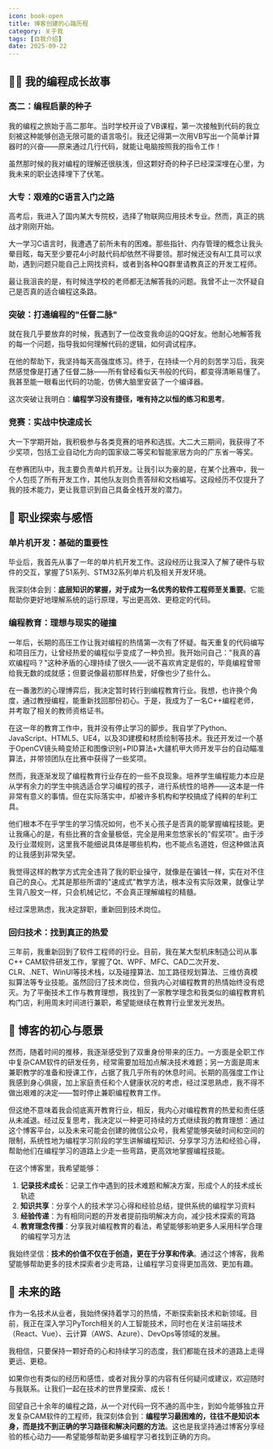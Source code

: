 ```yaml
---
icon: book-open
title: 博客创建的心路历程
category: 关于我
tags: [自我介绍]
date: 2025-09-22
---
```

## 🚶‍♂️ 我的编程成长故事

### 高二：编程启蒙的种子

我的编程之旅始于高二那年。当时学校开设了VB课程，第一次接触到代码的我立刻被这种能够创造无限可能的语言吸引。我还记得第一次用VB写出一个简单计算器时的兴奋——原来通过几行代码，就能让电脑按照我的指令工作！

虽然那时候的我对编程的理解还很肤浅，但这颗好奇的种子已经深深埋在心里，为我未来的职业选择埋下了伏笔。

### 大专：艰难的C语言入门之路

高考后，我进入了国内某大专院校，选择了物联网应用技术专业。然而，真正的挑战才刚刚开始。

大一学习C语言时，我遭遇了前所未有的困难。那些指针、内存管理的概念让我头晕目眩，每天至少要花4小时敲代码却依然不得要领。那时候还没有AI工具可以求助，遇到问题只能自己上网找资料，或者到各种QQ群里请教真正的开发工程师。

最让我沮丧的是，有时候连学校的老师都无法解答我的问题。我曾不止一次怀疑自己是否真的适合编程这条路。

### 突破：打通编程的"任督二脉"

就在我几乎要放弃的时候，我遇到了一位改变我命运的QQ好友。他耐心地解答我的每一个问题，指导我如何理解代码的逻辑，如何调试程序。

在他的帮助下，我坚持每天高强度练习。终于，在持续一个月的刻苦学习后，我突然感觉像是打通了任督二脉——所有曾经看似天书般的代码，都变得清晰易懂了。我甚至能一眼看出代码的功能，仿佛大脑里安装了一个编译器。

这次突破让我明白：**编程学习没有捷径，唯有持之以恒的练习和思考**。

### 竞赛：实战中快速成长

大一下学期开始，我积极参与各类竞赛的培养和选拔。大二大三期间，我获得了不少奖项，包括工业自动化方向的国家级二等奖和智能家居方向的广东省一等奖。

在参赛团队中，我主要负责单片机开发。让我引以为豪的是，在某个比赛中，我一个人包揽了所有开发工作，其他队友则负责答辩和文档编写。这段经历不仅提升了我的技术能力，更让我意识到自己具备全栈开发的潜力。

## 💼 职业探索与感悟

### 单片机开发：基础的重要性

毕业后，我首先从事了一年的单片机开发工作。这段经历让我深入了解了硬件与软件的交互，掌握了51系列、STM32系列单片机及相关开发环境。

我深刻体会到：**底层知识的掌握，对于成为一名优秀的软件工程师至关重要**。它能帮助你更好地理解系统的运行原理，写出更高效、更稳定的代码。

### 编程教育：理想与现实的碰撞

一年后，长期的高压工作让我对编程的热情第一次有了怀疑。每天重复的代码编写和项目压力，让曾经热爱的编程似乎变成了一种负担。我开始问自己："我真的喜欢编程吗？"这种矛盾的心理持续了很久——说不喜欢肯定是假的，毕竟编程曾带给我无数的成就感；但要说像最初那样热爱，好像也少了些什么。

在一番激烈的心理博弈后，我决定暂时转行到编程教育行业。我想，也许换个角度，通过教授编程，能重新找回那份初心。于是，我成为了一名C++编程老师，并考取了相关的教师资格证书。

在这一年的教育工作中，我并没有停止学习的脚步。我自学了Python、JavaScript、HTML5、UE4，以及3D建模和材质绘制等技术。我还开发过一个基于OpenCV镜头畸变矫正和图像识别+PID算法+大疆机甲大师开发平台的自动瞄准算法，并带领团队在比赛中获得了一些奖项。

然而，我逐渐发现了编程教育行业存在的一些不良现象。培养学生编程能力本应是从学有余力的学生中挑选适合学习编程的孩子，进行系统性的培养——这本是一件非常有意义的事情。但在实际落实中，却被许多机构和学校搞成了纯粹的牟利工具。

他们根本不在乎学生的学习情况如何，也不关心孩子是否真的能掌握编程技能。更让我痛心的是，有些比赛的含金量极低，完全是用来忽悠家长的"假奖项"。由于涉及行业潜规则，这里我不能细说具体是哪些机构，也不能点名道姓，但这种做法真的让我感到非常失望。

我觉得这样的教学方式完全违背了我的职业操守，就像是在骗钱一样，实在对不住自己的良心。尤其是那些所谓的"速成式"教学方法，根本没有实际效果，就像让学生背八股文一样，只会机械记忆，不会真正理解编程的精髓。

经过深思熟虑，我决定辞职，重新回到技术岗位。

### 回归技术：找到真正的热爱

三年前，我重新回到了软件工程师的行业。目前，我在某大型机床制造公司从事C++ CAM软件研发工作，掌握了Qt、WPF、MFC、CAD二次开发、CLR、.NET、WinUI等技术栈，以及碰撞算法、加工路径规划算法、三维仿真模拟算法等专业技能。虽然回归了技术岗位，但我内心对编程教育的热情始终没有熄灭。为了平衡技术工作与教育理想，我找到了一家教学理念和我类似的编程教育机构门店，利用周末时间进行兼职，希望能继续在教育行业里发光发热。

## 🎯 博客的初心与愿景

然而，随着时间的推移，我逐渐感受到了双重身份带来的压力。一方面是全职工作中复杂CAM软件的研发任务，经常需要加班加点解决技术难题；另一方面是周末兼职教学的准备和授课工作，占据了我几乎所有的休息时间。长期的高强度工作让我感到身心俱疲，加上家庭责任和个人健康状况的考虑，经过深思熟虑，我不得不做出艰难的决定——暂时停止兼职编程教育工作。

但这绝不意味着我会彻底离开教育行业，相反，我内心对编程教育的热爱和责任感从未减退。经过反复思考，我决定以一种更可持续的方式继续我的教育理想：通过这个博客平台，以及未来可能会创建的微信公众号，我希望能够突破时间和空间的限制，系统性地为编程学习阶段的学生讲解编程知识、分享学习方法和经验心得，帮助他们在编程学习的道路上少走一些弯路，更高效地掌握编程技能。

在这个博客里，我希望能够：

1. **记录技术成长**：记录工作中遇到的技术难题和解决方案，形成个人的技术成长轨迹
2. **知识共享**：分享个人的技术学习心得和经验总结，提供系统的编程学习资料
3. **经验传递**：为有相同问题的开发者提前指明解决方向，减少技术探索的弯路
4. **教育理念传播**：分享我对编程教育的看法，希望能够影响更多人采用科学合理的编程学习方法

我始终坚信：**技术的价值不仅在于创造，更在于分享和传承**。通过这个博客，我希望能够帮助更多的技术探索者少走弯路，让编程学习变得更加高效、更加有趣。

## 🌱 未来的路

作为一名技术从业者，我始终保持着学习的热情，不断探索新技术和新领域。目前，我正在深入学习PyTorch相关的人工智能技术，同时也在关注前端技术（React、Vue）、云计算（AWS、Azure）、DevOps等领域的发展。

我相信，只要保持一颗好奇的心和持续学习的态度，我们都能在技术的道路上走得更远、更稳。

如果你也有类似的经历和感悟，或者对我分享的内容有任何疑问或建议，欢迎随时与我联系。让我们一起在技术的世界里探索、成长！

回望自己十余年的编程之路，从一个对代码一窍不通的高中生，到如今能够独立开发复杂CAM软件的工程师，我深刻体会到：**编程学习最困难的，往往不是知识本身，而是找不到正确的学习路径和解决问题的方法**。这也是我坚持通过博客分享经验的核心动力——希望能够帮助更多编程学习者找到正确的方向。